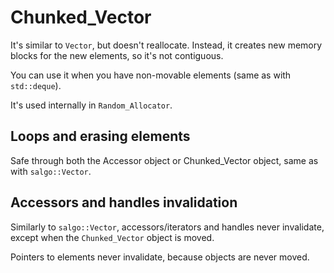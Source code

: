 Chunked_Vector
==============
It's similar to `Vector`, but doesn't reallocate. Instead, it creates new memory blocks for the new elements, so it's not contiguous.

You can use it when you have non-movable elements (same as with `std::deque`).

It's used internally in `Random_Allocator`.




Loops and erasing elements
--------------------------
Safe through both the Accessor object or Chunked_Vector object, same as with `salgo::Vector`.




Accessors and handles invalidation
----------------------------------
Similarly to `salgo::Vector`, accessors/iterators and handles never invalidate, except when the `Chunked_Vector` object is moved.

Pointers to elements never invalidate, because objects are never moved.


